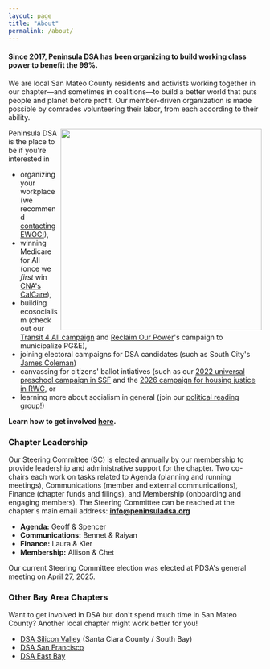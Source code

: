 ```yaml
---
layout: page
title: "About"
permalink: /about/
---
```


<h4>Since 2017, Peninsula DSA has been organizing to build working class power to benefit the 99%.</h4> 

We are local San Mateo County residents and activists working together in our chapter—and sometimes in coalitions—to build a better world that puts people and planet before profit. Our member-driven organization is made possible by comrades volunteering their labor, from each according to their ability.
<br>

<img src="https://peninsuladsa.org/assets/images/PDSA Social at Fieldwork, San Mateo, 2025.05.02.jpg" align="right" height="400" width="">

Peninsula DSA is the place to be if you're interested in 
- organizing your workplace (we recommend [contacting EWOC!](https://workerorganizing.org/)),
- winning Medicare for All (once we _first_ win [CNA's CalCare](https://www.nationalnursesunited.org/calcare)),
- building ecosocialism (check out our [Transit 4 All campaign](https://peninsuladsa.org/public-transit/) and [Reclaim Our Power](https://reclaimourpowerca.org/)'s campaign to municipalize PG&E),
- joining electoral campaigns for DSA candidates (such as South City's [James Coleman](https://www.ssf.net/Departments/City-Council/Meet-the-City-Council/James-Coleman))
- canvassing for citizens' ballot intiatives (such as our [2022 universal preschool campaign in SSF](https://peninsuladsa.org/preschool-for-all/) and the [2026 campaign for housing justice in RWC](https://peninsuladsa.org/housing/), or
- learning more about socialism in general (join our [political reading group](https://peninsuladsa.org/political-reading/)!)

**Learn how to get involved [here](../get-involved/).**

<h3>Chapter Leadership</h3>

Our Steering Committee (SC) is elected annually by our membership to provide leadership and administrative support for the chapter. Two co-chairs each work on tasks related to Agenda (planning and running meetings), Communications (member and external communications), Finance (chapter funds and filings), and Membership (onboarding and engaging members). The Steering Committee can be reached at the chapter's main email address: **info@peninsuladsa.org**

* **Agenda:** Geoff & Spencer
* **Communications:** Bennet & Raiyan
* **Finance:** Laura & Kier
* **Membership:** Allison & Chet

Our current Steering Committee election was elected at PDSA's general meeting on April 27, 2025. 

<h3>Other Bay Area Chapters</h3>

Want to get involved in DSA but don't spend much time in San Mateo County? Another local chapter might work better for you!

* [DSA Silicon Valley](https://svdsa.github.io/) (Santa Clara County / South Bay)
* [DSA San Francisco](https://dsasf.org/)
* [DSA East Bay](http://www.eastbaydsa.org/)
